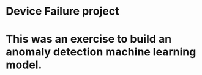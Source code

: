 # Device Failure project

# This was an exercise to build an anomaly detection machine learning model. 
